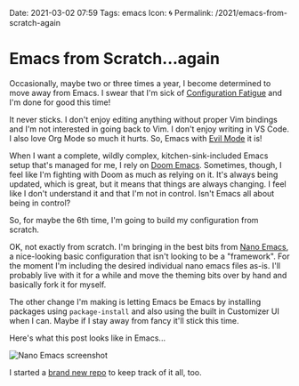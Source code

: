 Date: 2021-03-02 07:59
Tags: emacs
Icon: 🌀
Permalink: /2021/emacs-from-scratch-again

# Emacs from Scratch...again

Occasionally, maybe two or three times a year, I become determined to move away from Emacs. I swear that I'm sick of [Configuration Fatigue](/2021/configuration-fatigue) and I'm done for good this time!

It never sticks. I don't enjoy editing anything without proper Vim bindings and I'm not interested in going back to Vim. I don't enjoy writing in VS Code. I also love Org Mode so much it hurts. So, Emacs with [Evil Mode](/2021/configuration-fatigue) it is!

When I want a complete, wildly complex, kitchen-sink-included Emacs setup that's managed for me, I rely on [Doom Emacs](https://github.com/hlissner/doom-emacs). Sometimes, though, I feel like I'm fighting with Doom as much as relying on it. It's always being updated, which is great, but it means that things are always changing. I feel like I don't understand it and that I'm not in control. Isn't Emacs all about being in control?

So, for maybe the 6th time, I'm going to build my configuration from scratch.

OK, not exactly from scratch. I'm bringing in the best bits from [Nano Emacs](https://github.com/rougier/nano-emacs), a nice-looking basic configuration that isn't looking to be a "framework". For the moment I'm including the desired individual nano emacs files as-is. I'll probably live with it for a while and move the theming bits over by hand and basically fork it for myself.

The other change I'm making is letting Emacs be Emacs by installing packages using `package-install` and also using the built in Customizer UI when I can. Maybe if I stay away from fancy it'll stick this time.

Here's what this post looks like in Emacs...

![Nano Emacs screenshot](/_img/2021/2021-03-02-nano-emacs-screen.png)

I started a [brand new repo](https://github.com/jackbaty/emacs.d) to keep track of it all, too.



